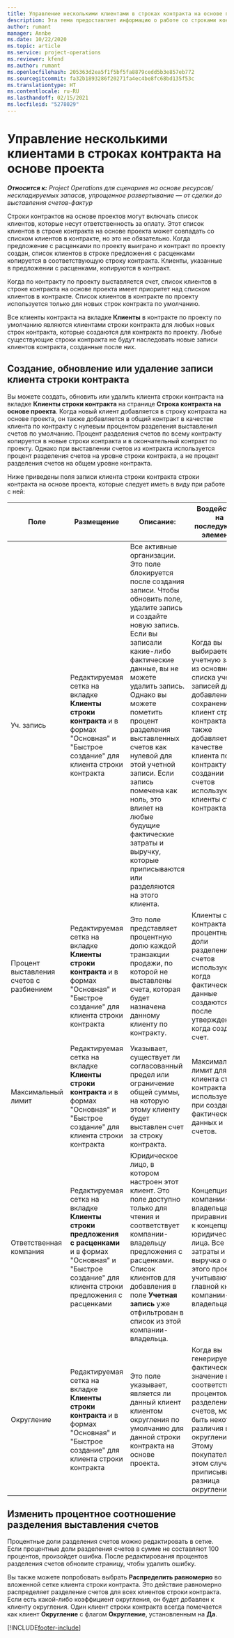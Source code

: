 ```yaml
---
title: Управление несколькими клиентами в строках контракта на основе проекта
description: Эта тема предоставляет информацию о работе со строками контрактов и контрактами, которые содержат несколько клиентов.
author: rumant
manager: Annbe
ms.date: 10/22/2020
ms.topic: article
ms.service: project-operations
ms.reviewer: kfend
ms.author: rumant
ms.openlocfilehash: 205363d2ea5f1f5bf5fa8879cedd5b3e857eb772
ms.sourcegitcommit: fa32b1893286f20271fa4ec4be8fc68bd135f53c
ms.translationtype: HT
ms.contentlocale: ru-RU
ms.lasthandoff: 02/15/2021
ms.locfileid: "5278029"
---
```

# <a name="manage-multiple-customers-on-project-based-contract-lines"></a>Управление несколькими клиентами в строках контракта на основе проекта

_**Относится к:** Project Operations для сценариев на основе ресурсов/нескладируемых запасов, упрощенное развертывание — от сделки до выставления счетов-фактур_

Строки контрактов на основе проектов могут включать список клиентов, которые несут ответственность за оплату. Этот список клиентов в строке контракта на основе проекта может совпадать со списком клиентов в контракте, но это не обязательно. Когда предложение с расценками по проекту выиграно и контракт по проекту создан, список клиентов в строке предложения с расценками копируется в соответствующую строку контракта. Клиенты, указанные в предложении с расценками, копируются в контракт.

Когда по контракту по проекту выставляется счет, список клиентов в строке контракта на основе проекта имеет приоритет над списком клиентов в контракте. Список клиентов в контракте по проекту используется только для новых строк контракта по умолчанию.

Все клиенты контракта на вкладке **Клиенты** в контракте по проекту по умолчанию являются клиентами строки контракта для любых новых строк контракта, которые создаются для контракта по проекту. Любые существующие строки контракта не будут наследовать новые записи клиентов контракта, созданные после них.

## <a name="create-update-or-delete-a-contract-line-customer-record"></a>Создание, обновление или удаление записи клиента строки контракта

Вы можете создать, обновить или удалить клиента строки контракта на вкладке **Клиенты строки контракта** на странице **Строка контракта на основе проекта**. Когда новый клиент добавляется в строку контракта на основе проекта, он также добавляется в общий контракт в качестве клиента по контракту с нулевым процентом разделения выставления счетов по умолчанию. Процент разделения счетов по всему контракту копируется в новые строки контракта и в окончательный контракт по проекту. Однако при выставлении счетов из контракта используется процент разделения счетов на уровне строки контракта, а не процент разделения счетов на общем уровне контракта. 

Ниже приведены поля записи клиента строки контракта строки контракта на основе проекта, которые следует иметь в виду при работе с ней:

| Поле | Размещение | Описание: | Воздействие на последующие элементы |
| --- | --- | --- | --- |
| Уч. запись | Редактируемая сетка на вкладке **Клиенты строки контракта** и в формах "Основная" и "Быстрое создание" для клиента строки контракта | Все активные организации. Это поле блокируется после создания записи. Чтобы обновить поле, удалите запись и создайте новую запись. Если вы записали какие-либо фактические данные, вы не можете удалить запись. Однако вы можете пометить процент разделения выставленных счетов как нулевой для этой учетной записи. Если запись помечена как ноль, это влияет на любые будущие фактические затраты и выручку, которые приписываются или разделяются на этого клиента. | Когда вы выбираете учетную запись из основного списка учетных записей для ее добавления и сохранения, клиент строки контракта также добавляется в качестве клиента по контракту. При создании счетов используются клиенты строки контракта. |
| Процент выставления счетов с разбиением | Редактируемая сетка на вкладке **Клиенты строки контракта** и в формах "Основная" и "Быстрое создание" для клиента строки контракта | Это поле представляет процентную долю каждой транзакции продажи, по которой не выставлены счета, которая будет назначена данному клиенту по контракту. | Клиенты строки контракта и процентные доли разделения счетов используются, когда фактические данные создаются после утверждения и когда создается счет. |
| Максимальный лимит | Редактируемая сетка на вкладке **Клиенты строки контракта** и в формах "Основная" и "Быстрое создание" для клиента строки контракта | Указывает, существует ли согласованный предел или ограничение общей суммы, на которую этому клиенту будет выставлен счет за строку контракта. | Максимальный лимит для клиента строки контракта используется при создании фактических данных и счетов. |
| Ответственная компания | Редактируемая сетка на вкладке **Клиенты строки предложения с расценками** и в формах "Основная" и "Быстрое создание" для клиента строки предложения с расценками | Юридическое лицо, в котором настроен этот клиент. Это поле доступно только для чтения и соответствует компании-владельцу предложения с расценками. Список клиентов для добавления в поле **Учетная запись** уже отфильтрован в список из этой компании-владельца. | Концепция компании-владельца приравнивается к концепции юридического лица. Все затраты и выручка от этого проекта учитываются в главной книге компании-владельца. |
| Округление | Редактируемая сетка на вкладке **Клиенты строки контракта** и в формах "Основная" и "Быстрое создание" для клиента строки контракта | Это поле указывает, является ли данный клиент клиентом округления по умолчанию для данной строки контракта на основе проекта. | Когда вы генерируете фактическое значение в соответствии с процентом разделения счетов, могут быть некоторые различия в округлении. Этому покупателю в этом случае приписывается разница округления. |

## <a name="edit-billing-split-percentages"></a>Изменить процентное соотношение разделения выставления счетов

Процентные доли разделения счетов можно редактировать в сетке. Если процентные доли разделения счетов в сумме не составляют 100 процентов, произойдет ошибка. После редактирования процентов разделения счетов обновите страницу, чтобы удалить ошибку.

Вы также можете попробовать выбрать **Распределить равномерно** во вложенной сетке клиента строки контракта. Это действие равномерно распределяет разделение счетов для всех клиентов строки контракта. Если есть какой-либо коэффициент округления, он будет добавлен к клиенту округления. Один клиент строки контракта всегда помечается как клиент **Округление** с флагом **Округление**, установленным на **Да**.


[!INCLUDE[footer-include](../includes/footer-banner.md)]